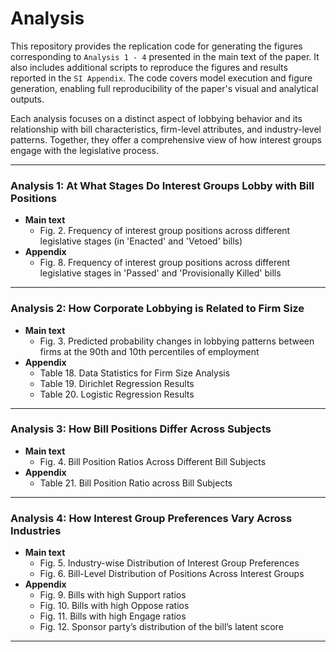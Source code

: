 # Analysis

This repository provides the replication code for generating the figures corresponding to `Analysis 1 - 4` presented in the main text of the paper. It also includes additional scripts to reproduce the figures and results reported in the `SI Appendix`. The code covers model execution and figure generation, enabling full reproducibility of the paper's visual and analytical outputs.

Each analysis focuses on a distinct aspect of lobbying behavior and its relationship with bill characteristics, firm-level attributes, and industry-level patterns. Together, they offer a comprehensive view of how interest groups engage with the legislative process.

---

### Analysis 1: At What Stages Do Interest Groups Lobby with Bill Positions

- **Main text**  
  - Fig. 2. Frequency of interest group positions across different legislative stages (in 'Enacted' and 'Vetoed' bills)
- **Appendix**  
  - Fig. 8. Frequency of interest group positions across different legislative stages in 'Passed' and 'Provisionally Killed' bills

---

### Analysis 2: How Corporate Lobbying is Related to Firm Size

- **Main text**  
  - Fig. 3. Predicted probability changes in lobbying patterns between firms at the 90th and 10th percentiles of employment  
- **Appendix**  
  - Table 18. Data Statistics for Firm Size Analysis  
  - Table 19. Dirichlet Regression Results  
  - Table 20. Logistic Regression Results

---

### Analysis 3: How Bill Positions Differ Across Subjects

- **Main text**  
  - Fig. 4. Bill Position Ratios Across Different Bill Subjects 
- **Appendix**  
  - Table 21. Bill Position Ratio across Bill Subjects

---

### Analysis 4: How Interest Group Preferences Vary Across Industries

- **Main text**  
  - Fig. 5. Industry-wise Distribution of Interest Group Preferences  
  - Fig. 6. Bill-Level Distribution of Positions Across Interest Groups  
- **Appendix**  
  - Fig. 9. Bills with high Support ratios  
  - Fig. 10. Bills with high Oppose ratios  
  - Fig. 11. Bills with high Engage ratios
  - Fig. 12. Sponsor party’s distribution of the bill’s latent score
---
